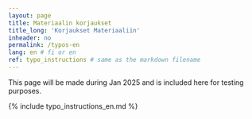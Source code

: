 ```yaml
---
layout: page
title: Materiaalin korjaukset
title_long: 'Korjaukset Materiaaliin'
inheader: no
permalink: /typos-en
lang: en # fi or en
ref: typo_instructions # same as the markdown filename
---
```

This page will be made during Jan 2025 and is included here for testing purposes. 


{% include typo_instructions_en.md %}

